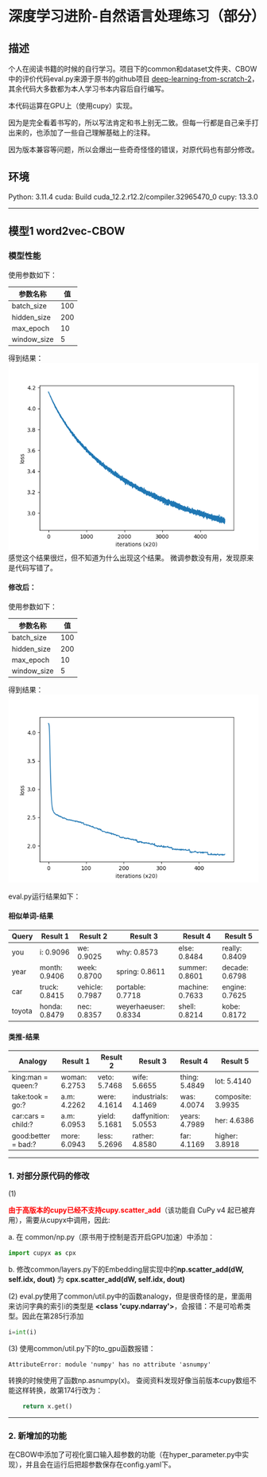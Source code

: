 # 深度学习进阶-自然语言处理练习（部分）


## 描述
个人在阅读书籍的时候的自行学习。项目下的common和dataset文件夹、CBOW中的评价代码eval.py来源于原书的github项目 [deep-learning-from-scratch-2](https://github.com/oreilly-japan/deep-learning-from-scratch-2/tree/master)，其余代码大多数都为本人学习书本内容后自行编写。

本代码运算在GPU上（使用cupy）实现。

因为是完全看着书写的，所以写法肯定和书上别无二致。但每一行都是自己亲手打出来的，也添加了一些自己理解基础上的注释。

因为版本兼容等问题，所以会爆出一些奇奇怪怪的错误，对原代码也有部分修改。


## 环境

Python: 3.11.4
cuda: Build cuda_12.2.r12.2/compiler.32965470_0
cupy: 13.3.0

---

## 模型1 word2vec-CBOW

### 模型性能

使用参数如下：

| 参数名称     | 值    |
|--------------|-------|
| batch_size   | 100   |
| hidden_size  | 200   |
| max_epoch    | 10    |
| window_size  | 5     |

得到结果：
![示例图片](CBOW/result.png)
感觉这个结果很烂，但不知道为什么出现这个结果。
微调参数没有用，发现原来是代码写错了。

#### 修改后：

使用参数如下：

| 参数名称     | 值    |
|--------------|-------|
| batch_size   | 100   |
| hidden_size  | 200   |
| max_epoch    | 10    |
| window_size  | 5     |

得到结果：
![示例图片](CBOW/result2.png)

eval.py运行结果如下：

#### 相似单词-结果

| Query  | Result 1          | Result 2          | Result 3          | Result 4          | Result 5          |
|--------|-------------------|-------------------|-------------------|-------------------|-------------------|
| you    | i: 0.9096         | we: 0.9025        | why: 0.8573       | else: 0.8484      | really: 0.8409    |
| year   | month: 0.9406     | week: 0.8700      | spring: 0.8611    | summer: 0.8601    | decade: 0.6798    |
| car    | truck: 0.8415     | vehicle: 0.7987   | portable: 0.7718  | machine: 0.7633   | engine: 0.7625    |
| toyota | honda: 0.8479     | nec: 0.8357       | weyerhaeuser: 0.8334 | shell: 0.8214   | kobe: 0.8172      |

#### 类推-结果

| Analogy                  | Result 1                | Result 2                | Result 3                | Result 4                | Result 5                |
|--------------------------|-------------------------|-------------------------|-------------------------|-------------------------|-------------------------|
| king:man = queen:?       | woman: 6.2753           | veto: 5.7468            | wife: 5.6655            | thing: 5.4849           | lot: 5.4140             |
| take:took = go:?         | a.m: 4.2262             | were: 4.1614            | industrials: 4.1469     | was: 4.0074             | composite: 3.9935       |
| car:cars = child:?       | a.m: 6.0953             | yield: 5.1681           | daffynition: 5.0553     | years: 4.7989           | her: 4.6386             |
| good:better = bad:?      | more: 6.0943            | less: 5.2696            | rather: 4.8580          | far: 4.1169             | higher: 3.8918          |



---

### 1. 对部分原代码的修改
(1)

**<font color="red">由于高版本的cupy已经不支持cupy.scatter_add</font>**（该功能自 CuPy v4 起已被弃用），需要从cupyx中调用，因此:

a. 在 common/np.py（原书用于控制是否开启GPU加速）中添加：
```python
import cupyx as cpx
```

 b. 修改common/layers.py下的Embedding层实现中的**np.scatter_add(dW, self.idx, dout)** 为 **cpx.scatter_add(dW, self.idx, dout)**

(2) eval.py使用了common/util.py中的函数analogy，但是很奇怪的是，里面用来访问字典的索引i的类型是 **<class 'cupy.ndarray'>**，会报错：不是可哈希类型。因此在第285行添加
```python
i=int(i)
```

(3) 使用common/util.py下的to_gpu函数报错：
```
AttributeError: module 'numpy' has no attribute 'asnumpy'
```
转换的时候使用了函数np.asnumpy(x)。
查阅资料发现好像当前版本cupy数组不能这样转换，故第174行改为：

```python
    return x.get()
```

---

### 2. 新增加的功能

在CBOW中添加了可视化窗口输入超参数的功能（在hyper_parameter.py中实现），并且会在运行后把超参数保存在config.yaml下。
